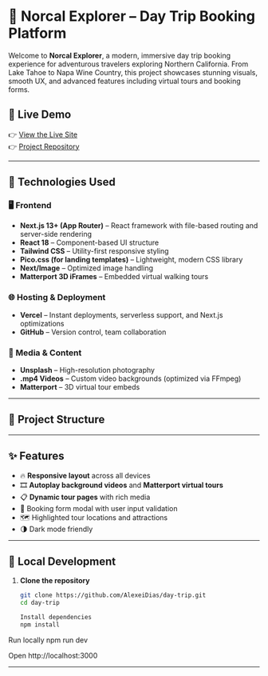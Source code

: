 # 🌄 Norcal Explorer – Day Trip Booking Platform

Welcome to **Norcal Explorer**, a modern, immersive day trip booking experience for adventurous travelers exploring Northern California. From Lake Tahoe to Napa Wine Country, this project showcases stunning visuals, smooth UX, and advanced features including virtual tours and booking forms.

## 🚀 Live Demo

👉 [View the Live Site](https://your-deployed-url.com)  
👉 [Project Repository](https://github.com/AlexeiDias/day-trip)

---

## 🧰 Technologies Used

### 🖥️ Frontend

- **Next.js 13+ (App Router)** – React framework with file-based routing and server-side rendering
- **React 18** – Component-based UI structure
- **Tailwind CSS** – Utility-first responsive styling
- **Pico.css (for landing templates)** – Lightweight, modern CSS library
- **Next/Image** – Optimized image handling
- **Matterport 3D iFrames** – Embedded virtual walking tours

### 🌐 Hosting & Deployment

- **Vercel** – Instant deployments, serverless support, and Next.js optimizations
- **GitHub** – Version control, team collaboration

### 🎥 Media & Content

- **Unsplash** – High-resolution photography
- **.mp4 Videos** – Custom video backgrounds (optimized via FFmpeg)
- **Matterport** – 3D virtual tour embeds

---

## 📂 Project Structure

---

## ✨ Features

- 🔥 **Responsive layout** across all devices
- 🎞️ **Autoplay background videos** and **Matterport virtual tours**
- 📋 **Dynamic tour pages** with rich media
- 📅 Booking form modal with user input validation
- 🗺️ Highlighted tour locations and attractions
- 🌗 Dark mode friendly

---

## 🧪 Local Development

1. **Clone the repository**

   ```bash
   git clone https://github.com/AlexeiDias/day-trip.git
   cd day-trip

   Install dependencies
   npm install
   ```

Run locally
npm run dev

Open http://localhost:3000

---
